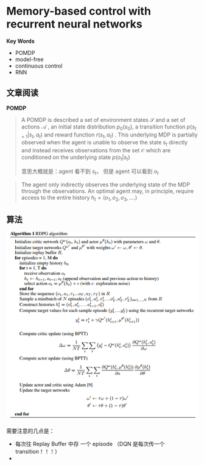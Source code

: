 # Memory-based control with recurrent neural networks

**Key Words**

* POMDP
* model-free
* continuous control
* RNN



## 文章阅读

**POMDP**

> A POMDP is described a set of environment states $\mathcal S$ and a set of actions $\mathcal A$ , an initial state distribution $p_0(s_0)$, a transition function $p(s_{t+1}|s_t,a_t)$ and reward function $r(s_t,a_t)$ . This underlying MDP is partially observed when the agent is unable to observe the state $s_t$ directly and instead receives observations from the set $\mathcal O$ which are conditioned on the underlying state $p(o_t|s_t)$
>
> 意思大概就是：agent 看不到 $s_t$， 但是  agent 可以看到 $o_t$



> The agent only indirectly observes the underlying state of the MDP through the observations. An optimal agent may, in principle, require access to the entire history $h_t=(o_1, o_2, o_3,....)$



## 算法

![](../imgs/RDPG.png)

需要注意的几点是：

* 每次往 Replay Buffer 中存 一个  episode （DQN 是每次传一个 transition！！！）
* ​